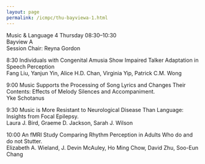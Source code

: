 ```yaml
---
layout: page
permalink: /icmpc/thu-bayviewa-1.html
---
```

Music & Language 4
Thursday 08:30–10:30  
Bayview A  
Session Chair: Reyna Gordon

8:30 Individuals with Congenital Amusia Show Impaired Talker Adaptation in Speech Perception  
Fang Liu, Yanjun Yin, Alice H.D. Chan, Virginia Yip, Patrick C.M. Wong

9:00 Music Supports the Processing of Song Lyrics and Changes Their Contents: Effects of Melody Silences and Accompaniment.  
Yke Schotanus

9:30 Music is More Resistant to Neurological Disease Than Language: Insights from Focal Epilepsy.  
Laura J. Bird, Graeme D. Jackson, Sarah J. Wilson

10:00 An fMRI Study Comparing Rhythm Perception in Adults Who do and do not Stutter.  
Elizabeth A. Wieland, J. Devin McAuley, Ho Ming Chow, David Zhu, Soo-Eun Chang

